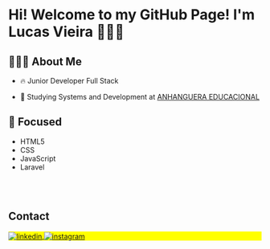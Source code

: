 # Hi! Welcome to my GitHub Page! I'm Lucas Vieira 👨🏻‍💻

## 👨🏻‍💻 About Me
- 🔥 Junior Developer Full Stack

- 💬 Studying Systems and Development at [ANHANGUERA EDUCACIONAL](https://www.anhanguera.com)

## 🎯 Focused

- HTML5
- CSS
- JavaScript
- Laravel

<br><br>

## Contact

<p align="left" style="background:yellow">

<a href="https://www.linkedin.com/in/lucass-vieira/" target="_blank">
  <img align="center" src="https://img.shields.io/badge/-maykbrito-05122A?style=flat&logo=linkedin" alt="linkedin"/>
</a>
<a href="https://www.instagram.com/lucsvvieira/" target="_blank">
 <img align="center" src="https://img.shields.io/badge/-maykbrito-05122A?style=flat&logo=instagram" alt="instagram"/>
</a>
</p>

<!--

<img width="490em" src="https://github-readme-twitter-gazf.vercel.app/api?id=maykbrito&layout=wide&show_reply=off&show_retweet=off" />


**maykbrito/maykbrito** is a ✨ _special_ ✨ repository because its `README.md` (this file) appears on your GitHub profile.

Here are some ideas to get you started:

- 🔭 I’m currently working on ...
- 🌱 I’m currently learning ...
- 👯 I’m looking to collaborate on ...
- 🤔 I’m looking for help with ...
- 💬 Ask me about ...
- 📫 How to reach me: ...
- 😄 Pronouns: ...
- ⚡ Fun fact: ...
-->
